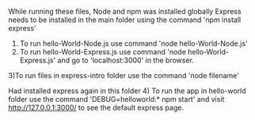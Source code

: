 While running these files, Node and npm was installed globally
Express needs to be installed in the main folder using the command 'npm install express'

1) To run hello-World-Node.js use command 'node hello-World-Node.js'
2) To run hello-World-Express.js use command 'node hello-World-Express.js' and go to 'localhost:3000' in the browser.

3)To run files in express-intro folder use the command 'node filename'

Had installed express again in this folder
4) To run the app in hello-world folder use the command 'DEBUG=helloworld:* npm start' and visit http://127.0.0.1:3000/ to see the default express page.
